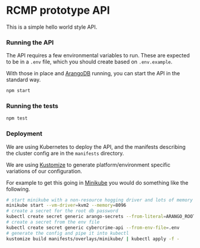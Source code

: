 # RCMP prototype API

This is a simple hello world style API.

### Running the API

The API requires a few environmental variables to run. These are expected to be
in a `.env` file, which you should create based on `.env.example`.

With those in place and [ArangoDB](https://www.arangodb.com/) running, you can
start the API in the standard way.

```sh
npm start
```

### Running the tests

```sh
npm test
```

### Deployment

We are using Kubernetes to deploy the API, and the manifests describing the
cluster config are in the `manifests` directory.

We are using [Kustomize](https://github.com/kubernetes-sigs/kustomize) to
generate platform/environment specific variations of our configuration.

For example to get this going in
[Minikube](https://github.com/kubernetes/minikube) you would do something like
the following.

```sh
# start minikube with a non-resource hogging driver and lots of memory
minikube start --vm-driver=kvm2 --memory=8096
# create a secret for the root db password
kubectl create secret generic arango-secrets --from-literal=ARANGO_ROOT_PASSWORD=soopersecret
# create a secret from the env file
kubectl create secret generic cybercrime-api --from-env-file=.env
# generate the config and pipe it into kubectl
kustomize build manifests/overlays/minikube/ | kubectl apply -f -
```
